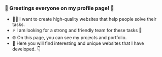 ### 👋 Greetings everyone on my profile page! 🐯

- 👨‍💻 I want to create high-quality websites that help people solve their tasks.
- ⚡ I am looking for a strong and friendly team for these tasks 🧠
- 🌐 On this page, you can see my projects and portfolio.
- 👀 Here you will find interesting and unique websites that I have developed. 👇


<!--
**Kampel2012/Kampel2012** is a ✨ _special_ ✨ repository because its `README.md` (this file) appears on your GitHub profile.

Here are some ideas to get you started:

- 🔭 I’m currently working on ...
- 🌱 I’m currently learning ...
- 👯 I’m looking to collaborate on ...
- 🤔 I’m looking for help with ...
- 💬 Ask me about ...
- 📫 How to reach me: ...
- 😄 Pronouns: ...
- ⚡ Fun fact: ...
-->
